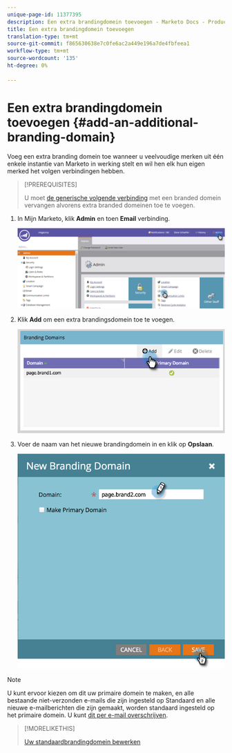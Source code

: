 ```yaml
---
unique-page-id: 11377395
description: Een extra brandingdomein toevoegen - Marketo Docs - Productdocumentatie
title: Een extra brandingdomein toevoegen
translation-type: tm+mt
source-git-commit: f865630638e7c0fe6ac2a449e196a7de4fbfeea1
workflow-type: tm+mt
source-wordcount: '135'
ht-degree: 0%

---
```



# Een extra brandingdomein toevoegen {#add-an-additional-branding-domain}

Voeg een extra branding domein toe wanneer u veelvoudige merken uit één enkele instantie van Marketo in werking stelt en wil hen elk hun eigen merked het volgen verbindingen hebben.

>[!PREREQUISITES]
>
>U moet [de generische volgende verbinding](/help/marketo/product-docs/administration/email-setup/add-multiple-branding-domains/edit-your-default-branding-domain.md) met een branded domein vervangen alvorens extra branded domeinen toe te voegen.

1. In Mijn Marketo, klik **Admin** en toen **Email** verbinding.

   ![](assets/image2016-6-29-16-3a42-3a20.png)

1. Klik **Add** om een extra brandingsdomein toe te voegen.

   ![](assets/two.png)

1. Voer de naam van het nieuwe brandingdomein in en klik op **Opslaan**.

   ![](assets/three.png)

>[!NOTE]
>
>U kunt ervoor kiezen om dit uw primaire domein te maken, en alle bestaande niet-verzonden e-mails die zijn ingesteld op Standaard en alle nieuwe e-mailberichten die zijn gemaakt, worden standaard ingesteld op het primaire domein. U kunt [dit per e-mail overschrijven](/help/marketo/product-docs/administration/email-setup/add-multiple-branding-domains/overwrite-primary-domain-for-emails.md).

>[!MORELIKETHIS]
>
>[Uw standaardbrandingdomein bewerken](/help/marketo/product-docs/administration/email-setup/add-multiple-branding-domains/edit-your-default-branding-domain.md)

